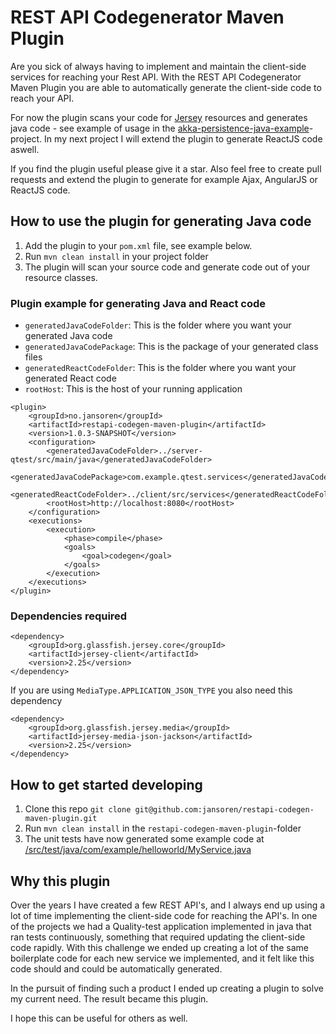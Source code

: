 # REST API Codegenerator Maven Plugin

Are you sick of always having to implement and maintain the client-side services for reaching your Rest API.
With the REST API Codegenerator Maven Plugin you are able to automatically generate the client-side code to reach your API.

For now the plugin scans your code for [Jersey](https://jersey.java.net/) resources and generates java code - see example of usage in the [akka-persistence-java-example](https://github.com/jansoren/akka-persistence-java-example)-project. In my next project I will extend the plugin to generate ReactJS code aswell.

If you find the plugin useful please give it a star. Also feel free to create pull requests and extend the plugin to generate for example Ajax, AngularJS or ReactJS code.

## How to use the plugin for generating Java code

1. Add the plugin to your `pom.xml` file, see example below.
1. Run `mvn clean install` in your project folder
1. The plugin will scan your source code and generate code out of your resource classes.

### Plugin example for generating Java and React code

- `generatedJavaCodeFolder`: This is the folder where you want your generated Java code
- `generatedJavaCodePackage`: This is the package of your generated class files
- `generatedReactCodeFolder`: This is the folder where you want your generated React code
- `rootHost`: This is the host of your running application

```maven
<plugin>
    <groupId>no.jansoren</groupId>
    <artifactId>restapi-codegen-maven-plugin</artifactId>
    <version>1.0.3-SNAPSHOT</version>
    <configuration>
        <generatedJavaCodeFolder>../server-qtest/src/main/java</generatedJavaCodeFolder>
        <generatedJavaCodePackage>com.example.qtest.services</generatedJavaCodePackage>
        <generatedReactCodeFolder>../client/src/services</generatedReactCodeFolder>
        <rootHost>http://localhost:8080</rootHost>
    </configuration>
    <executions>
        <execution>
            <phase>compile</phase>
            <goals>
                <goal>codegen</goal>
            </goals>
        </execution>
    </executions>
</plugin>
```

### Dependencies required
```maven
<dependency>
    <groupId>org.glassfish.jersey.core</groupId>
    <artifactId>jersey-client</artifactId>
    <version>2.25</version>
</dependency>
```

If you are using `MediaType.APPLICATION_JSON_TYPE` you also need this dependency
```maven
<dependency>
    <groupId>org.glassfish.jersey.media</groupId>
    <artifactId>jersey-media-json-jackson</artifactId>
    <version>2.25</version>
</dependency>
```

## How to get started developing

1. Clone this repo `git clone git@github.com:jansoren/restapi-codegen-maven-plugin.git`
1. Run `mvn clean install` in the `restapi-codegen-maven-plugin`-folder
1. The unit tests have now generated some example code at [/src/test/java/com/example/helloworld/MyService.java](https://github.com/jansoren/restapi-codegen-maven-plugin/blob/master/src/test/java/com/example/helloworld/MyService.java)

## Why this plugin

Over the years I have created a few REST API's, and I always end up using a lot of time implementing the client-side code for reaching the API's.
In one of the projects we had a Quality-test application implemented in java that ran tests continuously, something that required updating the client-side code rapidly.
With this challenge we ended up creating a lot of the same boilerplate code for each new service we implemented, and it felt like this code should and could be automatically generated.

In the pursuit of finding such a product I ended up creating a plugin to solve my current need. The result became this plugin.

I hope this can be useful for others as well.
